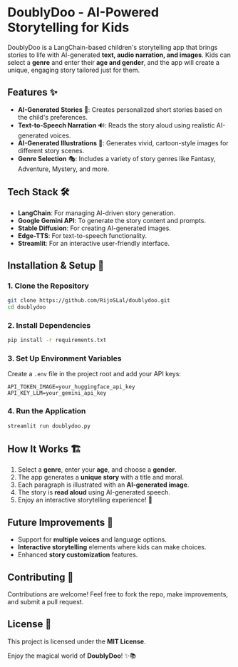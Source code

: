 # DoublyDoo - AI-Powered Storytelling for Kids

DoublyDoo is a LangChain-based children's storytelling app that brings stories to life with AI-generated **text, audio narration, and images**. Kids can select a **genre** and enter their **age and gender**, and the app will create a unique, engaging story tailored just for them.

## Features ✨
- **AI-Generated Stories** 📖: Creates personalized short stories based on the child's preferences.
- **Text-to-Speech Narration** 🔊: Reads the story aloud using realistic AI-generated voices.
- **AI-Generated Illustrations** 🎨: Generates vivid, cartoon-style images for different story scenes.
- **Genre Selection** 🎭: Includes a variety of story genres like Fantasy, Adventure, Mystery, and more.

## Tech Stack 🛠️
- **LangChain**: For managing AI-driven story generation.
- **Google Gemini API**: To generate the story content and prompts.
- **Stable Diffusion**: For creating AI-generated images.
- **Edge-TTS**: For text-to-speech functionality.
- **Streamlit**: For an interactive user-friendly interface.

## Installation & Setup 🚀
### 1. Clone the Repository
```sh
git clone https://github.com/RijoSLal/doublydoo.git
cd doublydoo
```
### 2. Install Dependencies
```sh
pip install -r requirements.txt
```
### 3. Set Up Environment Variables
Create a `.env` file in the project root and add your API keys:
```
API_TOKEN_IMAGE=your_huggingface_api_key
API_KEY_LLM=your_gemini_api_key
```

### 4. Run the Application
```sh
streamlit run doublydoo.py
```

## How It Works 🏗️
1. Select a **genre**, enter your **age**, and choose a **gender**.
2. The app generates a **unique story** with a title and moral.
3. Each paragraph is illustrated with an **AI-generated image**.
4. The story is **read aloud** using AI-generated speech.
5. Enjoy an interactive storytelling experience! 🎉

## Future Improvements 🌱
- Support for **multiple voices** and language options.
- **Interactive storytelling** elements where kids can make choices.
- Enhanced **story customization** features.

## Contributing 🤝
Contributions are welcome! Feel free to fork the repo, make improvements, and submit a pull request.

## License 📜
This project is licensed under the **MIT License**.

Enjoy the magical world of **DoublyDoo**! ✨📚

